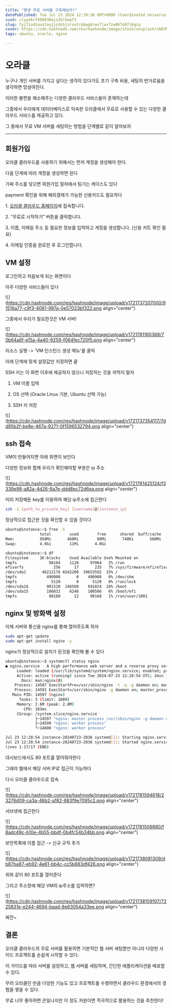 ```yaml
---
title: "평생 무료 서버를 구축해보자!"
datePublished: Tue Jul 23 2024 12:39:38 GMT+0000 (Coordinated Universal Time)
cuid: clyyekrf400030ajz2klkepf3
slug: 7yj7iodioustoujjcdshjzrsotrpbwg6rws7lav7zw067o07j6qiq
cover: https://cdn.hashnode.com/res/hashnode/image/stock/unsplash/xbEVM6oJ1Fs/upload/34f11af65d64da7e1150cb03af018668.jpeg
tags: ubuntu, oracle, nginx

---
```


# 오라클

누구나 개인 서버를 가지고 싶다는 생각이 있다가도 초기 구축 비용, 세팅의 번거로움을 생각하면 망설여진다.

이러한 불편을 해소해주는 다양한 클라우드 서비스들이 존재하는데

그중에서 우리에게 데이터베이스로 익숙한 오라클에서 무료로 사용할 수 있는 다양한 클라우드 서비스를 제공하고 있다.

그 중에서 무료 VM 서버를 세팅하는 방법을 단계별로 같이 알아보자

---

## 회원가입

오라클 클라우드를 사용하기 위해서는 먼저 계정을 생성해야 한다.

다음 단계에 따라 계정을 생성하면 된다

가짜 주소를 넣으면 회원가입 절차에서 팅기는 케이스도 있다

payment 확인을 위해 해외결제가 가능한 신용카드도 필요하다

1\. [오라클 클라우드 홈페이지](https://www.oracle.com/kr/cloud/free/)에 접속합니다.

2\. “무료로 시작하기” 버튼을 클릭합니다.

3\. 이름, 이메일 주소 등 필요한 정보를 입력하고 계정을 생성합니다. (신용 카트 확인 필요)

4\. 이메일 인증을 완료한 후 로그인합니다.

## VM 설정

로그인하고 처음보게 되는 화면이다

아주 다양한 서비스들이 있다

![](https://cdn.hashnode.com/res/hashnode/image/upload/v1721737207000/91516a77-c9f3-4081-997a-0e57023bf322.png align="center")

그중에서 우리가 필요한것은 VM 서버!

![](https://cdn.hashnode.com/res/hashnode/image/upload/v1721781160368/70b64a6f-e15a-4a40-9259-f064fec720f5.png align="center")

리소스 실행 -&gt; 'VM 인스턴스 생성 메뉴'를 클릭

아래 단계에 맞게 설정값만 지정하면 끝

SSH 키는 이 화면 이후에 제공하지 않으니 저장하는 것을 까먹지 말자

1. VM 이름 입력
    
2. OS 선택 (Oracle Linux 기본, Ubuntu 선택 가능)
    
3. SSH 키 저장
    

![](https://cdn.hashnode.com/res/hashnode/image/upload/v1721737354117/7dd95b2f-be8e-467a-9271-0f1596532794.png align="center")

## ssh 접속

VM이 만들어지면 아래 화면이 보인다

다양한 정보와 함께 우리가 확인해야할 부분은 ip 주소

![](https://cdn.hashnode.com/res/hashnode/image/upload/v1721781425124/f3339e98-a82a-4d26-8a7e-ddd8ec72d6ea.png align="center")

미리 저장해둔 key를 이용하여 해당 ip주소에 접근한다

```bash
ssh -i [path_to_private_key] [username]@[instance_ip]
```

정상적으로 접근한 것을 확인할 수 있을 것이다

```bash
ubuntu@instance:~$ free -h
               total        used        free      shared  buff/cache   available
Mem:           958Mi       468Mi        98Mi       748Ki       560Mi       489Mi
Swap:          4.0Gi        11Mi       4.0Gi

ubuntu@instance:~$ df
Filesystem     1K-blocks    Used Available Use% Mounted on
tmpfs              98184    1120     97064   2% /run
efivarfs             256      17       235   7% /sys/firmware/efi/efivars
/dev/sda1       46212176 6542200  39653592  15% /
tmpfs             490908       0    490908   0% /dev/shm
tmpfs               5120       0      5120   0% /run/lock
/dev/sda16        901520  146568    691824  18% /boot
/dev/sda15        106832    6246    100586   6% /boot/efi
tmpfs              98180      12     98168   1% /run/user/1001
```

## nginx 및 방화벽 설정

이제 서버와 통신을 nginx를 통해 열어주도록 하자

```bash
sudo apt-get update
sudo apt-get install nginx -y
```

nginx가 정상적으로 설치가 된것을 확인해 볼 수 있다

```bash
ubuntu@instance:~$ systemctl status nginx
● nginx.service - A high performance web server and a reverse proxy server
     Loaded: loaded (/usr/lib/systemd/system/nginx.service; enabled; preset: enabled)
     Active: active (running) since Tue 2024-07-23 12:28:54 UTC; 2min 17s ago
       Docs: man:nginx(8)
    Process: 14587 ExecStartPre=/usr/sbin/nginx -t -q -g daemon on; master_process on; (code=exited, status=0/SUCCESS)
    Process: 14591 ExecStart=/usr/sbin/nginx -g daemon on; master_process on; (code=exited, status=0/SUCCESS)
   Main PID: 14597 (nginx)
      Tasks: 3 (limit: 1089)
     Memory: 2.6M (peak: 2.8M)
        CPU: 183ms
     CGroup: /system.slice/nginx.service
             ├─14597 "nginx: master process /usr/sbin/nginx -g daemon on; master_process on;"
             ├─14599 "nginx: worker process"
             └─14600 "nginx: worker process"

Jul 23 12:28:54 instance-20240723-2036 systemd[1]: Starting nginx.service - A high performance web server and a reverse>
Jul 23 12:28:54 instance-20240723-2036 systemd[1]: Started nginx.service - A high performance web server and a reverse >
lines 1-17/17 (END)
```

대시보드에서도 80 포트를 열어줘야한다

그래야 웹에서 해당 서버 IP로 접근이 가능하다

다시 오라클 클라우드로 접속

![](https://cdn.hashnode.com/res/hashnode/image/upload/v1721781594618/23276d09-ca3a-46b2-a182-883f9e7095c2.png align="center")

서브넷에 접근한다

![](https://cdn.hashnode.com/res/hashnode/image/upload/v1721781509880/f8adc49c-b10e-4b55-bbdf-0b4fc54b34bb.png align="center")

보안목록에 이름 접근 -&gt; 신규 규칙 추가

![](https://cdn.hashnode.com/res/hashnode/image/upload/v1721738081309/db87ba87-eb92-4e61-bb4c-cc5b683df426.png align="center")

위와 같이 80 포트를 열어준다

그리고 주소창에 해당 VM의 ip주소를 입력하면?

![](https://cdn.hashnode.com/res/hashnode/image/upload/v1721738109107/7225831e-e244-4694-baad-8e63054a33ee.png align="center")

짜잔~

## 결론

오라클 클라우드의 무료 서버를 활용하면 기본적인 웹 서버 세팅뿐만 아니라 다양한 사이드 프로젝트를 손쉽게 시작할 수 있다.

이 가이드를 따라 서버를 설정하고, 웹 서버를 세팅하며, 간단한 애플리케이션을 배포할 수 있다.

무려 오라클인 만큼 다양한 기능도 있고 프로젝트를 수행하면서 클라우드 환경에서의 경험을 쌓을 수 있다.

무료 너무 좋아하면 큰일나지만 이 정도 자원이면 적극적으로 활용하는 것을 추천한다!